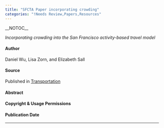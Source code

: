 ```yaml
---
title: "SFCTA Paper incorporating crowding"
categories: "!Needs Review,Papers,Resources"
---
```


\_\_NOTOC\_\_

*Incorporating crowding into the San Francisco activity-based travel model*

#### Author

Daniel Wu, Lisa Zorn, and Elizabeth Sall

#### Source

Published in [Transportation](http://link.springer.com/article/10.1007/s11116-012-9405-x)

#### Abstract

#### Copyright & Usage Permissions

#### Publication Date

------------------------------------------------------------------------

<comments />

